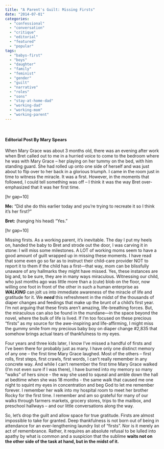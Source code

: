```yaml
---
title: "A Parent's Guilt: Missing Firsts"
date: "2014-07-01"
categories: 
  - "confessional"
  - "conversation"
  - "critique"
  - "editorial"
  - "featured"
  - "popular"
tags: 
  - "babys-first"
  - "boys"
  - "daughter"
  - "family"
  - "feminist"
  - "gender"
  - "guilt"
  - "narrative"
  - "roles"
  - "sons"
  - "stay-at-home-dad"
  - "working-dad"
  - "working-mom"
  - "working-parent"
---
```


 

#### Editorial Post By Mary Spears

When Mary Grace was about 3 months old, there was an evening after work when Bret called out to me in a hurried voice to come to the bedroom where he was with Mary Grace – her playing on her tummy on the bed, with him standing guard. She had rolled up onto one side of herself and was just about to flip over to her back in a glorious triumph. I came in the room just in time to witness the miracle. It was a first. However, in the moments that followed, I could tell something was off – I think it was the way Bret over-emphasized that it was her first time.

\[hr gap=10\]

**Me:** “Did she do this earlier today and you’re trying to recreate it so I think it’s her first?”

**Bret:** (hanging his head) “Yes.”

\[hr gap=10\]

Missing firsts. As a working parent, it’s inevitable. The day I put my heels on, handed the baby to Bret and strode out the door, I was carving it in stone: I will miss some milestones. A LOT of working moms seem to have a good amount of guilt wrapped up in missing these moments. I have read that some even go so far as to instruct their child-care provider NOT to report it to them if the child has a first—that way, mom can be blissfully unaware of any hallmarks they might have missed. Yes, these instances are big and, to be sure, they are in many ways miraculous. Witnessing our child, who just months ago was little more than a (cute) blob on the floor, now willing one foot in front of the other in such a human enterprise as **_WALKING_** can jolt us into immediate awareness of the miracle of life and gratitude for it. We _**need**_ this refreshment in the midst of the thousands of diaper changes and feedings that make up the brunt of a child’s first year. I’m not arguing that these firsts aren’t amazing, life-breathing forces. But, the miraculous can also be found in the mundane—in the space beyond the novel, where the bulk of life is lived. If I’m too focused on these precious “firsts” as my source for the awe-inspiring and life-affirming, I might miss the gummy smile from my precious baby boy on diaper change #2,835 that somehow brings actual tears of thankfulness to my eyes.

Four years and three kids later, I know I’ve missed a handful of firsts and I’ve been there for probably just as many. I have only one distinct memory of any one – the first time Mary Grace laughed. Most of the others – first rolls, first steps, first crawls, first words, I can’t really remember in any concrete way. And while I can’t remember the first time Mary Grace walked (I’m not even sure if I was there), I have burned into my memory so many “walks” of hers since - the way she used to squeal and amble down the hall at bedtime when she was 18 months - the same walk that caused me one night to squint my eyes in concentration and beg God to let me remember forever. I remember her walk into my hospital room to meet her brother Rocky for the first time. I remember and am so grateful for many of our walks through farmers markets, grocery stores, trips to the mailbox, and preschool hallways – and our little conversations along the way.

So, let’s drop the guilt and allow space for true gratitude. Firsts are almost impossible to take for granted. Deep thankfulness is not born out of being in attendance for an ever-lengthening laundry list of “firsts”. Nor is it merely an act of remembrance. Rather, it requires an absolute refusal to be lulled into apathy by what is common and a suspicion that the sublime **waits not on the other side of the task at hand, but in the midst of it.**
